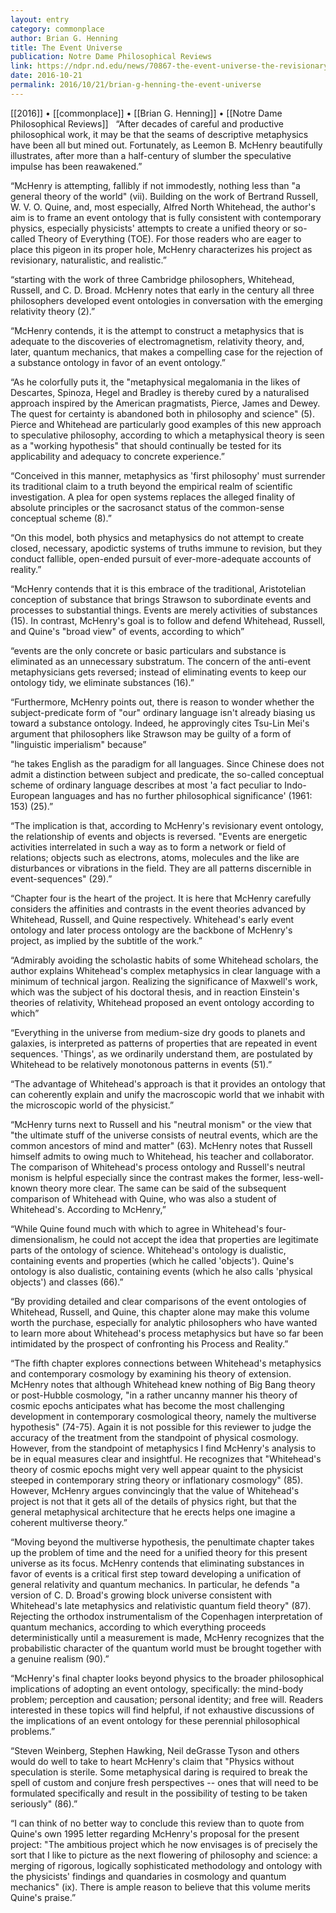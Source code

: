 ```yaml
---
layout: entry
category: commonplace
author: Brian G. Henning
title: The Event Universe
publication: Notre Dame Philosophical Reviews
link: https://ndpr.nd.edu/news/70867-the-event-universe-the-revisionary-metaphysics-of-alfred-north-whitehead/
date: 2016-10-21
permalink: 2016/10/21/brian-g-henning-the-event-universe
---
```


[[2016]] • [[commonplace]] • [[Brian G. Henning]] • [[Notre Dame Philosophical Reviews]]
 
“After decades of careful and productive philosophical work, it may be that the seams of descriptive metaphysics have been all but mined out. Fortunately, as Leemon B. McHenry beautifully illustrates, after more than a half-century of slumber the speculative impulse has been reawakened.”

“McHenry is attempting, fallibly if not immodestly, nothing less than "a general theory of the world" (vii). Building on the work of Bertrand Russell, W. V. O. Quine, and, most especially, Alfred North Whitehead, the author's aim is to frame an event ontology that is fully consistent with contemporary physics, especially physicists' attempts to create a unified theory or so-called Theory of Everything (TOE). For those readers who are eager to place this pigeon in its proper hole, McHenry characterizes his project as revisionary, naturalistic, and realistic.”

“starting with the work of three Cambridge philosophers, Whitehead, Russell, and C. D. Broad. McHenry notes that early in the century all three philosophers developed event ontologies in conversation with the emerging relativity theory (2).”

“McHenry contends, it is the attempt to construct a metaphysics that is adequate to the discoveries of electromagnetism, relativity theory, and, later, quantum mechanics, that makes a compelling case for the rejection of a substance ontology in favor of an event ontology.”

“As he colorfully puts it, the "metaphysical megalomania in the likes of Descartes, Spinoza, Hegel and Bradley is thereby cured by a naturalised approach inspired by the American pragmatists, Pierce, James and Dewey. The quest for certainty is abandoned both in philosophy and science" (5). Pierce and Whitehead are particularly good examples of this new approach to speculative philosophy, according to which a metaphysical theory is seen as a "working hypothesis" that should continually be tested for its applicability and adequacy to concrete experience.”

“Conceived in this manner, metaphysics as 'first philosophy' must surrender its traditional claim to a truth beyond the empirical realm of scientific investigation. A plea for open systems replaces the alleged finality of absolute principles or the sacrosanct status of the common-sense conceptual scheme (8).”

“On this model, both physics and metaphysics do not attempt to create closed, necessary, apodictic systems of truths immune to revision, but they conduct fallible, open-ended pursuit of ever-more-adequate accounts of reality.”

“McHenry contends that it is this embrace of the traditional, Aristotelian conception of substance that brings Strawson to subordinate events and processes to substantial things. Events are merely activities of substances (15). In contrast, McHenry's goal is to follow and defend Whitehead, Russell, and Quine's "broad view" of events, according to which”

“events are the only concrete or basic particulars and substance is eliminated as an unnecessary substratum. The concern of the anti-event metaphysicians gets reversed; instead of eliminating events to keep our ontology tidy, we eliminate substances (16).”

“Furthermore, McHenry points out, there is reason to wonder whether the subject-predicate form of "our" ordinary language isn't already biasing us toward a substance ontology. Indeed, he approvingly cites Tsu-Lin Mei's argument that philosophers like Strawson may be guilty of a form of "linguistic imperialism" because”

“he takes English as the paradigm for all languages. Since Chinese does not admit a distinction between subject and predicate, the so-called conceptual scheme of ordinary language describes at most 'a fact peculiar to Indo-European languages and has no further philosophical significance' (1961: 153) (25).”

“The implication is that, according to McHenry's revisionary event ontology, the relationship of events and objects is reversed. "Events are energetic activities interrelated in such a way as to form a network or field of relations; objects such as electrons, atoms, molecules and the like are disturbances or vibrations in the field. They are all patterns discernible in event-sequences" (29).”

“Chapter four is the heart of the project. It is here that McHenry carefully considers the affinities and contrasts in the event theories advanced by Whitehead, Russell, and Quine respectively. Whitehead's early event ontology and later process ontology are the backbone of McHenry's project, as implied by the subtitle of the work.”

“Admirably avoiding the scholastic habits of some Whitehead scholars, the author explains Whitehead's complex metaphysics in clear language with a minimum of technical jargon. Realizing the significance of Maxwell's work, which was the subject of his doctoral thesis, and in reaction Einstein's theories of relativity, Whitehead proposed an event ontology according to which”

“Everything in the universe from medium-size dry goods to planets and galaxies, is interpreted as patterns of properties that are repeated in event sequences. 'Things', as we ordinarily understand them, are postulated by Whitehead to be relatively monotonous patterns in events (51).”

“The advantage of Whitehead's approach is that it provides an ontology that can coherently explain and unify the macroscopic world that we inhabit with the microscopic world of the physicist.”

“McHenry turns next to Russell and his "neutral monism" or the view that "the ultimate stuff of the universe consists of neutral events, which are the common ancestors of mind and matter" (63). McHenry notes that Russell himself admits to owing much to Whitehead, his teacher and collaborator. The comparison of Whitehead's process ontology and Russell's neutral monism is helpful especially since the contrast makes the former, less-well-known theory more clear. The same can be said of the subsequent comparison of Whitehead with Quine, who was also a student of Whitehead's. According to McHenry,”

“While Quine found much with which to agree in Whitehead's four-dimensionalism, he could not accept the idea that properties are legitimate parts of the ontology of science. Whitehead's ontology is dualistic, containing events and properties (which he called 'objects'). Quine's ontology is also dualistic, containing events (which he also calls 'physical objects') and classes (66).”

“By providing detailed and clear comparisons of the event ontologies of Whitehead, Russell, and Quine, this chapter alone may make this volume worth the purchase, especially for analytic philosophers who have wanted to learn more about Whitehead's process metaphysics but have so far been intimidated by the prospect of confronting his Process and Reality.”

“The fifth chapter explores connections between Whitehead's metaphysics and contemporary cosmology by examining his theory of extension. McHenry notes that although Whitehead knew nothing of Big Bang theory or post-Hubble cosmology, "in a rather uncanny manner his theory of cosmic epochs anticipates what has become the most challenging development in contemporary cosmological theory, namely the multiverse hypothesis" (74-75). Again it is not possible for this reviewer to judge the accuracy of the treatment from the standpoint of physical cosmology. However, from the standpoint of metaphysics I find McHenry's analysis to be in equal measures clear and insightful. He recognizes that "Whitehead's theory of cosmic epochs might very well appear quaint to the physicist steeped in contemporary string theory or inflationary cosmology" (85). However, McHenry argues convincingly that the value of Whitehead's project is not that it gets all of the details of physics right, but that the general metaphysical architecture that he erects helps one imagine a coherent multiverse theory.”

“Moving beyond the multiverse hypothesis, the penultimate chapter takes up the problem of time and the need for a unified theory for this present universe as its focus. McHenry contends that eliminating substances in favor of events is a critical first step toward developing a unification of general relativity and quantum mechanics. In particular, he defends "a version of C. D. Broad's growing block universe consistent with Whitehead's late metaphysics and relativistic quantum field theory" (87). Rejecting the orthodox instrumentalism of the Copenhagen interpretation of quantum mechanics, according to which everything proceeds deterministically until a measurement is made, McHenry recognizes that the probabilistic character of the quantum world must be brought together with a genuine realism (90).”

“McHenry's final chapter looks beyond physics to the broader philosophical implications of adopting an event ontology, specifically: the mind-body problem; perception and causation; personal identity; and free will. Readers interested in these topics will find helpful, if not exhaustive discussions of the implications of an event ontology for these perennial philosophical problems.”

“Steven Weinberg, Stephen Hawking, Neil deGrasse Tyson and others would do well to take to heart McHenry's claim that "Physics without speculation is sterile. Some metaphysical daring is required to break the spell of custom and conjure fresh perspectives -- ones that will need to be formulated specifically and result in the possibility of testing to be taken seriously" (86).”

“I can think of no better way to conclude this review than to quote from Quine's own 1995 letter regarding McHenry's proposal for the present project: "The ambitious project which he now envisages is of precisely the sort that I like to picture as the next flowering of philosophy and science: a merging of rigorous, logically sophisticated methodology and ontology with the physicists' findings and quandaries in cosmology and quantum mechanics" (ix). There is ample reason to believe that this volume merits Quine's praise.”


